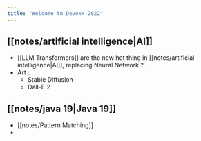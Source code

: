 ```yaml
---
title: "Welcome to Devoxx 2022"
---
```

## [[notes/artificial intelligence|AI]]
- [[LLM Transformers]] are the new hot thing in [[notes/artificial intelligence|AI]], replacing Neural Network ?
- Art : 
	- Stable Diffusion
	- Dall-E 2

## [[notes/java 19|Java 19]]
- [[notes/Pattern Matching]]
- 
